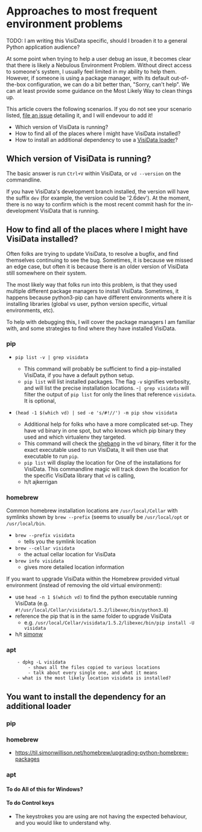 # Approaches to most frequent environment problems

TODO: I am writing this VisiData specific, should I broaden it to a general Python application audience?

At some point when trying to help a user debug an issue, it becomes clear that there is likely a Nebulous Environment Problem. Without direct access to someone's system, I usually feel limited in my ability to help them. However, if someone is using a package manager, with its default out-of-the-box configuration, we can do a bit better than, "Sorry, can't help". We can at least provide some guidance on the Most Likely Way to clean things up.

This article covers the following scenarios. If you do not see your scenario listed, [file an issue]() detailing it, and I will endevour to add it!

* Which version of VisiData is running?
* How to find all of the places where I might have VisiData installed?
* How to install an additional dependency to use a [VisiData loader](https://visidata.org/formats)?

## Which version of VisiData is running?

The basic answer is run `Ctrl+V` within VisiData, or `vd --version` on the commandline.

If you have VisiData's development branch installed, the version will have the suffix `dev` (for example, the version could be '2.6dev'). At the moment, there is no way to confirm which is the most recent commit hash for the in-development VisiData that is running.

## How to find all of the places where I might have VisiData installed?

Often folks are trying to update VisiData, to resolve a bugfix, and find themselves continuing to see the bug. Sometimes, it is because we missed an edge case, but often it is because there is an older version of VisiData still somewhere on their system.

The most likely way that folks run into this problem, is that they used multiple different package managers to install VisiData. Sometimes, it happens because python3-pip can have different environments where it is installing libraries (global vs user, python version specific, virtual environments, etc).

To help with debugging this, I will cover the package managers I am familiar with, and some strategies to find where they have installed VisiData.



### pip

- `pip list -v | grep visidata`
    - This command will probably be sufficient to find a pip-installed VisiData, if you have a default python setup.
    - `pip list` will list installed packages. The flag `-v` signifies verbosity, and will list the precise installation locations.
    -`| grep visidata` will filter the output of `pip list` for only the lines that reference `visidata`. It is optional,

- `(head -1 $(which vd) | sed -e 's/#!//') -m pip show visidata`
    - Additional help for folks who have a more complicated set-up. They have vd binary in one spot, but who knows which pip binary they used and which virtualenv they targeted.
    - This command will check the [shebang]() in the vd binary, filter it for the exact executable used to run VisiData, It will then use that executable to run `pip`.
    - `pip list` will display the location for One of the installations for VisiData. This commandline magic will track down the location for the specific VisiData library that `vd` is calling,
    - h/t ajkerrigan

### homebrew

Common homebrew installation locations are `/usr/local/Cellar` with symlinks shown by `brew --prefix` (seems to usually be `/usr/local/opt` or `/usr/local/bin`.

- `brew --prefix visidata`
    - tells you the symlink location
- `brew --cellar visidata`
    - the actual cellar location for VisiData
- `brew info visidata`
    - gives more detailed location information

If you want to upgrade VisiData within the Homebrew provided virtual environment (instead of removing the old virtual environment):
- use `head -n 1 $(which vd)` to find the python executable running VisiData (e.g. `#!/usr/local/Cellar/visidata/1.5.2/libexec/bin/python3.8`)
- reference the pip that is in the same folder to upgrade VisiData
    - e.g. `/usr/local/Cellar/visidata/1.5.2/libexec/bin/pip install -U visidata`
- h/t [simonw](https://til.simonwillison.net/homebrew/upgrading-python-homebrew-packages)

### apt
        - dpkg -L visidata
            - shows all the files copied to various locations 
            - talk about every single one, and what it means
        - what is the most likely location visidata is installed?

## You want to install the dependency for an additional loader
### pip
### homebrew
- https://til.simonwillison.net/homebrew/upgrading-python-homebrew-packages
### apt


#### To do All of this for Windows? 
#### To do Control keys
* The keystrokes you are using are not having the expected behaviour, and you would like to understand why.
